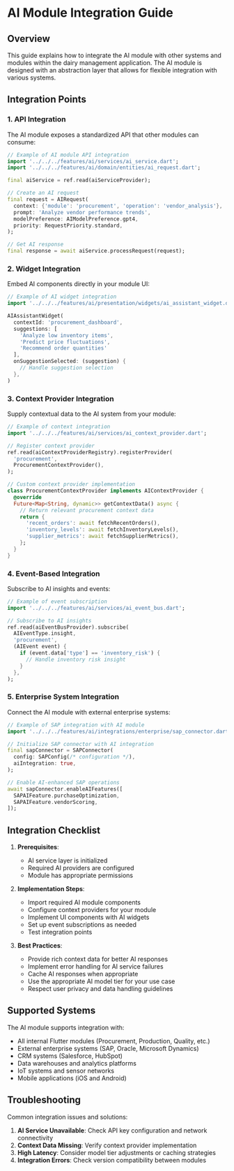 # AI Module Integration Guide

## Overview
This guide explains how to integrate the AI module with other systems and modules within the dairy management application. The AI module is designed with an abstraction layer that allows for flexible integration with various systems.

## Integration Points

### 1. API Integration
The AI module exposes a standardized API that other modules can consume:

```dart
// Example of AI module API integration
import '../../../features/ai/services/ai_service.dart';
import '../../../features/ai/domain/entities/ai_request.dart';

final aiService = ref.read(aiServiceProvider);

// Create an AI request
final request = AIRequest(
  context: {'module': 'procurement', 'operation': 'vendor_analysis'},
  prompt: 'Analyze vendor performance trends',
  modelPreference: AIModelPreference.gpt4,
  priority: RequestPriority.standard,
);

// Get AI response
final response = await aiService.processRequest(request);
```

### 2. Widget Integration
Embed AI components directly in your module UI:

```dart
// Example of AI widget integration
import '../../../features/ai/presentation/widgets/ai_assistant_widget.dart';

AIAssistantWidget(
  contextId: 'procurement_dashboard',
  suggestions: [
    'Analyze low inventory items',
    'Predict price fluctuations',
    'Recommend order quantities'
  ],
  onSuggestionSelected: (suggestion) {
    // Handle suggestion selection
  },
)
```

### 3. Context Provider Integration
Supply contextual data to the AI system from your module:

```dart
// Example of context integration
import '../../../features/ai/services/ai_context_provider.dart';

// Register context provider
ref.read(aiContextProviderRegistry).registerProvider(
  'procurement', 
  ProcurementContextProvider(),
);

// Custom context provider implementation
class ProcurementContextProvider implements AIContextProvider {
  @override
  Future<Map<String, dynamic>> getContextData() async {
    // Return relevant procurement context data
    return {
      'recent_orders': await fetchRecentOrders(),
      'inventory_levels': await fetchInventoryLevels(),
      'supplier_metrics': await fetchSupplierMetrics(),
    };
  }
}
```

### 4. Event-Based Integration
Subscribe to AI insights and events:

```dart
// Example of event subscription
import '../../../features/ai/services/ai_event_bus.dart';

// Subscribe to AI insights
ref.read(aiEventBusProvider).subscribe(
  AIEventType.insight,
  'procurement',
  (AIEvent event) {
    if (event.data['type'] == 'inventory_risk') {
      // Handle inventory risk insight
    }
  },
);
```

### 5. Enterprise System Integration
Connect the AI module with external enterprise systems:

```dart
// Example of SAP integration with AI module
import '../../../features/ai/integrations/enterprise/sap_connector.dart';

// Initialize SAP connector with AI integration
final sapConnector = SAPConnector(
  config: SAPConfig(/* configuration */),
  aiIntegration: true,
);

// Enable AI-enhanced SAP operations
await sapConnector.enableAIFeatures([
  SAPAIFeature.purchaseOptimization,
  SAPAIFeature.vendorScoring,
]);
```

## Integration Checklist

1. **Prerequisites**:
   - AI service layer is initialized
   - Required AI providers are configured
   - Module has appropriate permissions

2. **Implementation Steps**:
   - Import required AI module components
   - Configure context providers for your module
   - Implement UI components with AI widgets
   - Set up event subscriptions as needed
   - Test integration points

3. **Best Practices**:
   - Provide rich context data for better AI responses
   - Implement error handling for AI service failures
   - Cache AI responses when appropriate
   - Use the appropriate AI model tier for your use case
   - Respect user privacy and data handling guidelines

## Supported Systems

The AI module supports integration with:

- All internal Flutter modules (Procurement, Production, Quality, etc.)
- External enterprise systems (SAP, Oracle, Microsoft Dynamics)
- CRM systems (Salesforce, HubSpot)
- Data warehouses and analytics platforms
- IoT systems and sensor networks
- Mobile applications (iOS and Android)

## Troubleshooting

Common integration issues and solutions:

1. **AI Service Unavailable**: Check API key configuration and network connectivity
2. **Context Data Missing**: Verify context provider implementation
3. **High Latency**: Consider model tier adjustments or caching strategies
4. **Integration Errors**: Check version compatibility between modules 